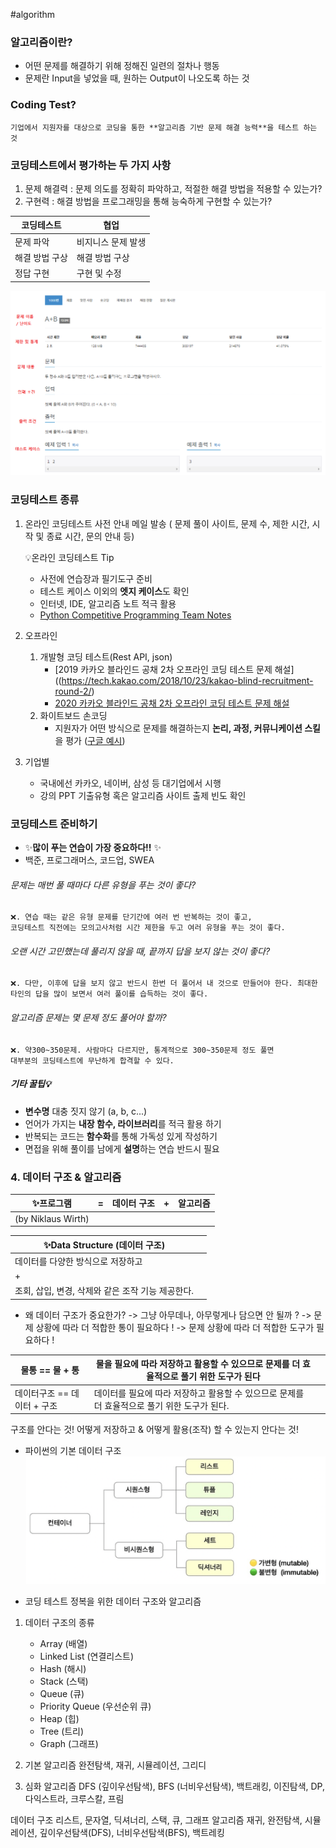 #algorithm 

### 알고리즘이란?
- 어떤 문제를 해결하기 위해 정해진 일련의 절차나 행동
- 문제란 Input을 넣었을 때, 원하는 Output이 나오도록 하는 것

### Coding Test? 
	기업에서 지원자를 대상으로 코딩을 통한 **알고리즘 기반 문제 해결 능력**을 테스트 하는 것 

### 코딩테스트에서 평가하는 두 가지 사항
1. 문제 해결력 : 문제 의도를 정확히 파악하고, 적절한 해결 방법을 적용할 수 있는가?
2. 구현력 : 해결 방법을 프로그래밍을 통해 능숙하게 구현할 수 있는가?

 
| 코딩테스트     | 협업               |
| -------------- | ------------------ |
| 문제 파악      | 비지니스 문제 발생 |
| 해결 방법 구상 | 해결 방법 구상     |
| 정답 구현  | 구현 및 수정 |

![](assets/01.%20about%20Algorithm%20(Intro)-image-1.png)

### 코딩테스트 종류
1. 온라인
	코딩테스트 사전 안내 메일 발송
	( 문제 풀이 사이트, 문제 수, 제한 시간, 시작 및 종료 시간, 문의 안내 등)
	
	💡온라인 코딩테스트 Tip
	- 사전에 연습장과 필기도구 준비
	- 테스트 케이스 이외의 **엣지 케이스**도 확인
	- 인터넷, IDE,  알고리즘 노트 적극 활용
	- [Python Competitive Programming Team Notes](https://github.com/ndb796/Python-Competitive-Programming-Team-Notes)

2. 오프라인 
	1. 개발형 코딩 테스트(Rest API, json)
		- [2019 카카오 블라인드 공채 2차 오프라인 코딩 테스트 문제 해설]((https://tech.kakao.com/2018/10/23/kakao-blind-recruitment-round-2/)
		- [2020 카카오 블라인드 공채 2차 오프라인 코딩 테스트 문제 해설](https://tech.kakao.com/2019/10/21/kakao-blind-recruitment-2020-round2/)
	2. 화이트보드 손코딩
		- 지원자가 어떤 방식으로 문제를 해결하는지 **논리, 과정, 커뮤니케이션 스킬**을 평가 ([구글 예시](https://www.youtube.com/watch?v=BF3FLDAzWxo&themeRefresh=1))

3. 기업별
	- 국내에선 카카오, 네이버, 삼성 등 대기업에서 시행
	- 강의 PPT 기출유형 혹은 알고리즘 사이트 출제 빈도 확인


### 코딩테스트 준비하기
- ✨**많이 푸는 연습이 가장 중요하다!!** ✨
- 백준, 프로그래머스, 코드업, SWEA

###### 문제는 매번 풀 때마다 다른 유형을 푸는 것이 좋다?
	❌. 연습 때는 같은 유형 문제를 단기간에 여러 번 반복하는 것이 좋고, 
	코딩테스트 직전에는 모의고사처럼 시간 제한을 두고 여러 유형을 푸는 것이 좋다. 

###### 오랜 시간 고민했는데 풀리지 않을 때, 끝까지 답을 보지 않는 것이 좋다?
	❌. 다만, 이후에 답을 보지 않고 반드시 한번 더 풀어서 내 것으로 만들어야 한다. 최대한 타인의 답을 많이 보면서 여러 풀이를 습득하는 것이 좋다.

###### 알고리즘 문제는 몇 문제 정도 풀어야 할까? 
	❌. 약300~350문제. 사람마다 다르지만, 통계적으로 300~350문제 정도 풀면
	대부분의 코딩테스트에 무난하게 합격할 수 있다. 

##### 기타 꿀팁💡
- **변수명** 대충 짓지 않기 (a, b, c...)
- 언어가 가지는 **내장 함수, 라이브러리**를 적극 활용 하기
- 반복되는 코드는 **함수화**를 통해 가독성 있게 작성하기
- 면접을 위해 풀이를 남에게 **설명**하는 연습 반드시 필요

### 4. 데이터 구조 & 알고리즘

| ✨프로그램 | =   | 데이터 구조 | +   | 알고리즘 |
| -------- | --- | ----------- | --- | -------- |
| (by Niklaus Wirth)         |     |             |     |          |


| ✨Data Structure  (데이터 구조)     |     |
| --------------------------------- | --- |
| 데이터를 다양한 방식으로 저장하고 |     |
| +                                  |     |
| 조회, 삽입, 변경, 삭제와 같은 조작 기능 제공한다.   |     |


- 왜 데이터 구조가 중요한가?
-> 그냥 아무데나, 아무렇게나 담으면 안 될까 ?
-> 문제 상황에 따라 더 적합한 통이 필요하다 !
-> 문제 상황에 따라 더 적합한 도구가 필요하다 !

| 물통 == 물 + 통                              | 물을 필요에 따라 저장하고 활용할 수 있으므로 문제를 더 효율적으로 풀기 위한 도구가 된다|     |
| -------------------------------------------- | --------------------------- | --- |
|  데이터구조 == 데이터 + 구조| 데이터를 필요에 따라 저장하고 활용할 수 있으므로 문제를 더 효율적으로 풀기 위한 도구가 된다.                 |     |


구조를 안다는 것!
	어떻게 저장하고 & 어떻게 활용(조작) 할 수 있는지 안다는 것!


- 파이썬의 기본 데이터 구조
![](assets/01.%20about%20Algorithm%20(Intro)-image-2.png)

- 코딩 테스트 정복을 위한 데이터 구조와 알고리즘

1. 데이터 구조의 종류
	- Array (배열)
	- Linked List (연결리스트)
	- Hash (해시)
	- Stack (스택)
	- Queue (큐)
	- Priority Queue (우선순위 큐)
	- Heap (힙)
	- Tree (트리)
	- Graph (그래프)
	
2. 기본 알고리즘
	완전탐색, 재귀, 시뮬레이션, 그리디
	
3. 심화 알고리즘
	DFS (깊이우선탐색), BFS (너비우선탐색), 백트래킹, 
	이진탐색, DP, 다익스트라, 크루스칼, 프림


데이터 구조 
	리스트, 문자열, 딕셔너리, 스택, 큐, 그래프
알고리즘
	재귀, 완전탐색, 시뮬레이션, 깊이우선탐색(DFS), 너비우선탐색(BFS), 백트레킹


